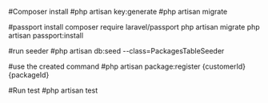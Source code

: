 #Composer install
#php artisan key:generate
#php artisan migrate

#passport install
composer require laravel/passport
php artisan migrate
php artisan passport:install

#run seeder
#php artisan db:seed --class=PackagesTableSeeder

#use the created command
#php artisan package:register {customerId} {packageId}

#Run test
#php artisan test
